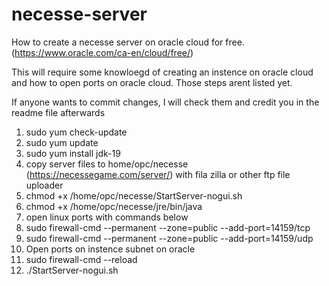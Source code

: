 # necesse-server
How to create a necesse server on oracle cloud for free. (https://www.oracle.com/ca-en/cloud/free/)

This will require some knowloegd of creating an instence on oracle cloud and how to open ports on oracle cloud. Those steps arent listed yet.

If anyone wants to commit changes, I will check them and credit you in the readme file afterwards

1. sudo yum check-update
2. sudo yum update
3. sudo yum install jdk-19
4. copy server files to home/opc/necesse (https://necessegame.com/server/) with fila zilla or other ftp file uploader
5. chmod +x /home/opc/necesse/StartServer-nogui.sh
6. chmod +x /home/opc/necesse/jre/bin/java
7. open linux ports with commands below
8. sudo firewall-cmd --permanent --zone=public --add-port=14159/tcp
9. sudo firewall-cmd --permanent --zone=public --add-port=14159/udp
10. Open ports on instence subnet on oracle
11. sudo firewall-cmd --reload
12. ./StartServer-nogui.sh
